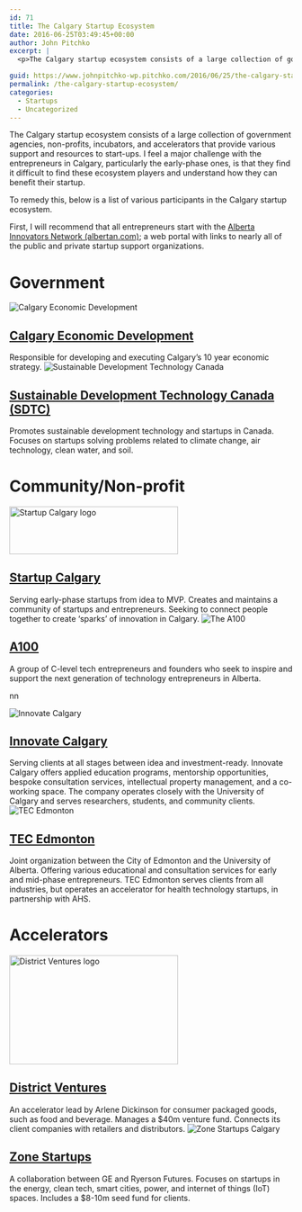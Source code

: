 ```yaml
---
id: 71
title: The Calgary Startup Ecosystem
date: 2016-06-25T03:49:45+00:00
author: John Pitchko
excerpt: |
  <p>The Calgary startup ecosystem consists of a large collection of government agencies, non-profits, incubators, and accelerators that provide various support and resources to start-ups. I feel a major challenge with the entrepreneurs in Calgary, particularly the early-phase ones, is that they find it difficult to find these ecosystem players and understand how they can benefit their startup.</p>

guid: https://www.johnpitchko-wp.pitchko.com/2016/06/25/the-calgary-startup-ecosystem/
permalink: /the-calgary-startup-ecosystem/
categories:
  - Startups
  - Uncategorized
---
```

The Calgary startup ecosystem consists of a large collection of government agencies, non-profits, incubators, and accelerators that provide various support and resources to start-ups. I feel a major challenge with the entrepreneurs in Calgary, particularly the early-phase ones, is that they find it difficult to find these ecosystem players and understand how they can benefit their startup.

To remedy this, below is a list of various participants in the Calgary startup ecosystem.

First, I will recommend that all entrepreneurs start with the <a href="https://albertain.com">Alberta Innovators Network (albertan.com)</a>; a web portal with links to nearly all of the public and private startup support organizations.
<h1 id="government">Government</h1>
<img src="https://i1.wp.com/d3n8a8pro7vhmx.cloudfront.net/georgianbay/pages/74/attachments/original/1410135102/CED_FullColour_CMYK.jpg?w=525&amp;ssl=1" alt="Calgary Economic Development" data-recalc-dims="1" />
<h2 id="calgary-economic-development"><a href="https://www.calgaryeconomicdevelopment.com">Calgary Economic Development</a></h2>
Responsible for developing and executing Calgary’s 10 year economic strategy.

<img src="https://i1.wp.com/newventuresbc.com/wp/wp-content/uploads/2010/06/sdtc-300x176.jpg?resize=300%2C176" alt="Sustainable Development Technology Canada" data-recalc-dims="1" />
<h2 id="sustainable-development-technology-canada-sdtc"><a href="https://www.sdtc.ca/en">Sustainable Development Technology Canada (SDTC)</a></h2>
Promotes sustainable development technology and startups in Canada. Focuses on startups solving problems related to climate change, air technology, clean water, and soil.
<h1 id="communitynon-profit">Community/Non-profit</h1>
<img class="alignnone size-medium wp-image-147" src="https://www.johnpitchko-wp.pitchko.com/wp-content/uploads/2016/06/startup-calgary-logo-300x85.png" alt="Startup Calgary logo" width="300" height="85" />
<h2 id="startup-calgary"><a href="https://startupcalgary.ca">Startup Calgary</a></h2>
Serving early-phase startups from idea to MVP. Creates and maintains a community of startups and entrepreneurs. Seeking to connect people together to create ‘sparks’ of innovation in Calgary.

<img src="https://static1.squarespace.com/static/548b7a3be4b0602fc63f2d01/t/56c3b4623c44d82f35c0b69d/1455666290419/AccelerateAB+2016+-+The+A100" alt="The A100" />
<h2 id="a100"><a href="https://www.thea100.org">A100</a></h2>
A group of C-level tech entrepreneurs and founders who seek to inspire and support the next generation of technology entrepreneurs in Alberta.

nn

<img src="https://i0.wp.com/www.innovatecalgary.com/files/public-files/logo-png-5.png?w=525" alt="Innovate Calgary" data-recalc-dims="1" />
<h2 id="innovate-calgary"><a href="https://www.innovatecalgary.com">Innovate Calgary</a></h2>
Serving clients at all stages between idea and investment-ready. Innovate Calgary offers applied education programs, mentorship opportunities, bespoke consultation services, intellectual property management, and a co-working space. The company operates closely with the University of Calgary and serves researchers, students, and community clients.

<img src="https://i1.wp.com/www.tecedmonton.com/wp-content/uploads/2015/02/TEC-Logo-V2@2x.png?w=525" alt="TEC Edmonton" data-recalc-dims="1" />
<h2 id="tec-edmonton"><a href="https://www.tecedmonton.com">TEC Edmonton</a></h2>
Joint organization between the City of Edmonton and the University of Alberta. Offering various educational and consultation services for early and mid-phase entrepreneurs. TEC Edmonton serves clients from all industries, but operates an accelerator for health technology startups, in partnership with AHS.
<h1 id="accelerators">Accelerators</h1>
<img class="alignnone size-medium wp-image-148" src="https://www.johnpitchko-wp.pitchko.com/wp-content/uploads/2016/06/district-ventures-logo-300x194.png" alt="District Ventures logo" width="300" height="194" />
<h2 id="district-ventures"><a href="https://www.districtventures.ca">District Ventures</a></h2>
An accelerator lead by Arlene Dickinson for consumer packaged goods, such as food and beverage. Manages a $40m venture fund. Connects its client companies with retailers and distributors.

<img src="https://i2.wp.com/www.zonestartups.com/wp-content/uploads/2016/02/ZSU-Calgary-White.png?w=525" alt="Zone Startups Calgary" data-recalc-dims="1" />
<h2 id="zone-startups"><a href="https://calgary.zonestartups.com">Zone Startups</a></h2>
A collaboration between GE and Ryerson Futures. Focuses on startups in the energy, clean tech, smart cities, power, and internet of things (IoT) spaces. Includes a $8-10m seed fund for clients.
